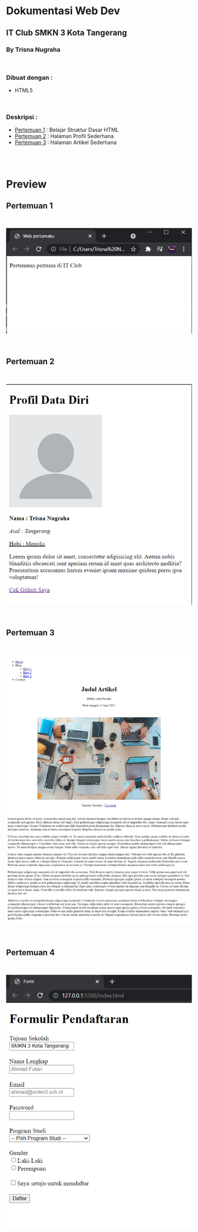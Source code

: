 # Dokumentasi Web Dev 
## IT Club SMKN 3 Kota Tangerang
### By Trisna Nugraha

<br>

### Dibuat dengan :
- HTML5

<br>

### Deskripsi :
- [Pertemuan 1](https://github.com/trisnanugraha/it-club-repo/tree/master/pertemuan-1) : Belajar Struktur Dasar HTML
- [Pertemuan 2](https://github.com/trisnanugraha/it-club-repo/tree/master/pertemuan-2) : Halaman Profil Sederhana
- [Pertemuan 3](https://github.com/trisnanugraha/it-club-repo/tree/master/pertemuan-3) : Halaman Artikel Sederhana

<br>
<br>

# Preview
## Pertemuan 1

<br>
<p align="center"><img src="./preview/pertemuan-1.png"></p>

<br>

## Pertemuan 2

<br>
<p align="center"><img src="./preview/pertemuan-2.png"></p>

<br>

## Pertemuan 3

<br>
<p align="center"><img src="./preview/pertemuan-3.png"></p>

<br>

## Pertemuan 4

<br>
<p align="center"><img src="./preview/pertemuan-4.png"></p>

<br>